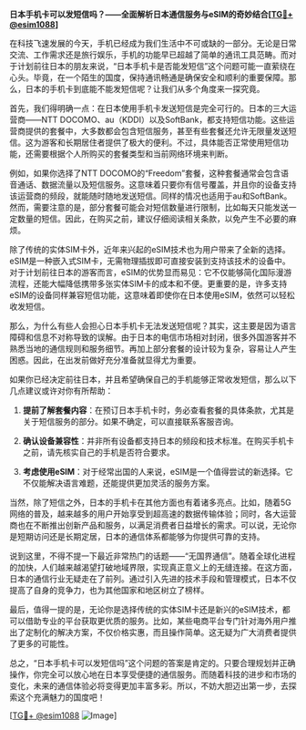 **日本手机卡可以发短信吗？——全面解析日本通信服务与eSIM的奇妙结合[[TG💪+ @esim1088](https://t.me/s/esim1088)]**

在科技飞速发展的今天，手机已经成为我们生活中不可或缺的一部分。无论是日常交流、工作需求还是旅行娱乐，手机的功能早已超越了简单的通讯工具范畴。而对于计划前往日本的朋友来说，“日本手机卡是否能发短信”这个问题可能一直萦绕在心头。毕竟，在一个陌生的国度，保持通讯畅通是确保安全和顺利的重要保障。那么，日本的手机卡到底能不能发短信呢？让我们从多个角度来一探究竟。

首先，我们得明确一点：在日本使用手机卡发送短信是完全可行的。日本的三大运营商——NTT DOCOMO、au（KDDI）以及SoftBank，都支持短信功能。这些运营商提供的套餐中，大多数都会包含短信服务，甚至有些套餐还允许无限量发送短信。这为游客和长期居住者提供了极大的便利。不过，具体能否正常使用短信功能，还需要根据个人所购买的套餐类型和当前网络环境来判断。

例如，如果你选择了NTT DOCOMO的“Freedom”套餐，这种套餐通常会包含语音通话、数据流量以及短信服务。这意味着只要你有信号覆盖，并且你的设备支持该运营商的频段，就能随时随地发送短信。同样的情况也适用于au和SoftBank。然而，需要注意的是，部分套餐可能会对短信数量进行限制，比如每天只能发送一定数量的短信。因此，在购买之前，建议仔细阅读相关条款，以免产生不必要的麻烦。

除了传统的实体SIM卡外，近年来兴起的eSIM技术也为用户带来了全新的选择。eSIM是一种嵌入式SIM卡，无需物理插拔即可直接安装到支持该技术的设备中。对于计划前往日本的游客而言，eSIM的优势显而易见：它不仅能够简化国际漫游流程，还能大幅降低携带多张实体SIM卡的成本和不便。更重要的是，许多支持eSIM的设备同样兼容短信功能，这意味着即使你在日本使用eSIM，依然可以轻松收发短信。

那么，为什么有些人会担心日本手机卡无法发送短信呢？其实，这主要是因为语言障碍和信息不对称导致的误解。由于日本的电信市场相对封闭，很多外国游客并不熟悉当地的通信规则和服务细节。再加上部分套餐的设计较为复杂，容易让人产生困惑。因此，在出发前做好充分准备就显得尤为重要。

如果你已经决定前往日本，并且希望确保自己的手机能够正常收发短信，那么以下几点建议或许对你有所帮助：

1. **提前了解套餐内容**：在预订日本手机卡时，务必查看套餐的具体条款，尤其是关于短信服务的部分。如果不确定，可以直接联系客服咨询。
   
2. **确认设备兼容性**：并非所有设备都支持日本的频段和技术标准。在购买手机卡之前，请先核实自己的手机是否符合要求。

3. **考虑使用eSIM**：对于经常出国的人来说，eSIM是一个值得尝试的新选择。它不仅能解决语言难题，还能提供更加灵活的服务方案。

当然，除了短信之外，日本的手机卡在其他方面也有着诸多亮点。比如，随着5G网络的普及，越来越多的用户开始享受到超高速的数据传输体验；同时，各大运营商也在不断推出创新产品和服务，以满足消费者日益增长的需求。可以说，无论你是短期访问还是长期定居，日本的通信体系都能够为你提供可靠的支持。

说到这里，不得不提一下最近非常热门的话题——“无国界通信”。随着全球化进程的加快，人们越来越渴望打破地域界限，实现真正意义上的无缝连接。在这方面，日本的通信行业无疑走在了前列。通过引入先进的技术手段和管理模式，日本不仅提高了自身的竞争力，也为其他国家和地区树立了榜样。

最后，值得一提的是，无论你是选择传统的实体SIM卡还是新兴的eSIM技术，都可以借助专业的平台获取更优质的服务。比如，某些电商平台专门针对海外用户推出了定制化的解决方案，不仅价格实惠，而且操作简单。这无疑为广大消费者提供了更多的可能性。

总之，“日本手机卡可以发短信吗”这个问题的答案是肯定的。只要合理规划并正确操作，你完全可以放心地在日本享受便捷的通信服务。而随着科技的进步和市场的变化，未来的通信体验必将变得更加丰富多彩。所以，不妨大胆迈出第一步，去探索这个充满魅力的国度吧！

[[TG💪+ @esim1088](https://t.me/s/esim1088) ![Image](https://i.postimg.cc/4NQfJmqS/Snipaste-2025-05-13-00-14-12.png)]